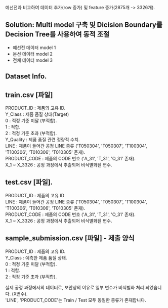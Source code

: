 예선전과 비교하여 데이터 추가(row 증가) 및 feature 증가(2875개 -> 3326개).  

## Solution: Multi model 구축 및 Dicision Boundary를 Decision Tree를 사용하여 동적 조절
  - 예선전 데이터 model 1
  - 본선 데이터 model 2
  - 전체 데이터 model 3

## Dataset Info.

## train.csv [파일]
PRODUCT_ID : 제품의 고유 ID.  
Y_Class : 제품 품질 상태(Target)    
0 : 적정 기준 미달 (부적합).  
1 : 적합.  
2 : 적정 기준 초과 (부적합).  
Y_Quality : 제품 품질 관련 정량적 수치.  
LINE : 제품이 들어간 공정 LINE 종류 ('T050304', 'T050307', 'T100304', 'T100306', 'T010306', 'T010305' 존재).  
PRODUCT_CODE : 제품의 CODE 번호 ('A_31', 'T_31', 'O_31' 존재).  
X_1 ~ X_3326 : 공정 과정에서 추출되어 비식별화된 변수.  


## test.csv [파일].  
PRODUCT_ID : 제품의 고유 ID   
LINE : 제품이 들어간 공정 LINE 종류 ('T050304', 'T050307', 'T100304', 'T100306', 'T010306', 'T010305' 존재).  
PRODUCT_CODE : 제품의 CODE 번호 ('A_31', 'T_31', 'O_31' 존재).  
X_1 ~ X_3326 : 공정 과정에서 추출되어 비식별화된 변수.  


## sample_submission.csv [파일] - 제출 양식
PRODUCT_ID : 제품의 고유 ID.  
Y_Class : 예측한 제품 품질 상태.  
0 : 적정 기준 미달 (부적합).  
1 : 적합.  
2 : 적정 기준 초과 (부적합).  

실제 공정 과정에서의 데이터로, 보안상의 이유로 일부 변수가 비식별화 처리 되었습니다. (X변수).  
'LINE', 'PRODUCT_CODE'는 Train / Test 모두 동일한 종류가 존재합니다.   
